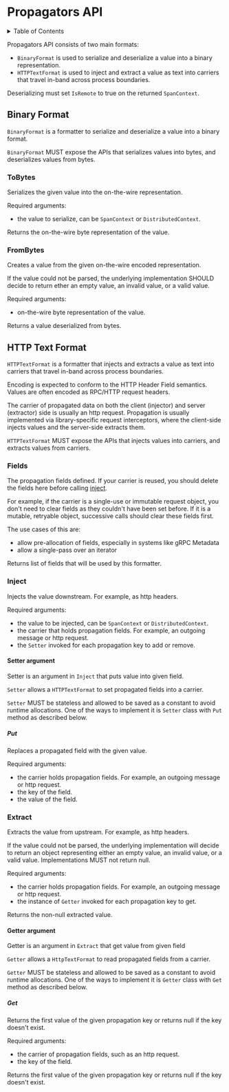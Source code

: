 # Propagators API

<details>
<summary>
Table of Contents
</summary>

- [Binary Format](#binary-format)
  - [ToBytes](#tobytes)
  - [FromBytes](#frombytes)
- [HTTP Text Format](#http-text-format)
  - [Fields](#fields)
  - [Inject](#inject)
    - [Setter argument](#setter)
      - [Put](#put)
  - [Extract](#extract)
    - [Getter argument](#getter)
      - [Get](#get)

</details>

Propagators API consists of two main formats:

- `BinaryFormat` is used to serialize and deserialize a value into a binary representation.
- `HTTPTextFormat` is used to inject and extract a value as text into carriers that travel
  in-band across process boundaries.

Deserializing must set `IsRemote` to true on the returned `SpanContext`.

## Binary Format

`BinaryFormat` is a formatter to serialize and deserialize a value into a binary format.

`BinaryFormat` MUST expose the APIs that serializes values into bytes,
and deserializes values from bytes.

### ToBytes

Serializes the given value into the on-the-wire representation.

Required arguments:

- the value to serialize, can be `SpanContext` or `DistributedContext`.

Returns the on-the-wire byte representation of the value.

### FromBytes

Creates a value from the given on-the-wire encoded representation.

If the value could not be parsed, the underlying implementation SHOULD decide to return ether
an empty value, an invalid value, or a valid value.

Required arguments:

- on-the-wire byte representation of the value.

Returns a value deserialized from bytes.

## HTTP Text Format

`HTTPTextFormat` is a formatter that injects and extracts a value as text into carriers that
travel in-band across process boundaries.

Encoding is expected to conform to the HTTP Header Field semantics. Values are often encoded as
RPC/HTTP request headers.

The carrier of propagated data on both the client (injector) and server (extractor) side is
usually an http request. Propagation is usually implemented via library-specific request
interceptors, where the client-side injects values and the server-side extracts them.

`HTTPTextFormat` MUST expose the APIs that injects values into carriers,
and extracts values from carriers.

### Fields

The propagation fields defined. If your carrier is reused, you should delete the fields here
before calling [inject](#inject).

For example, if the carrier is a single-use or immutable request object, you don't need to
clear fields as they couldn't have been set before. If it is a mutable, retryable object,
successive calls should clear these fields first.

The use cases of this are:

- allow pre-allocation of fields, especially in systems like gRPC Metadata
- allow a single-pass over an iterator

Returns list of fields that will be used by this formatter.

### Inject

Injects the value downstream. For example, as http headers.

Required arguments:

- the value to be injected, can be `SpanContext` or `DistributedContext`.
- the carrier that holds propagation fields. For example, an outgoing message or http request.
- the `Setter` invoked for each propagation key to add or remove.

#### Setter argument

Setter is an argument in `Inject` that puts value into given field.

`Setter` allows a `HTTPTextFormat` to set propagated fields into a carrier.

`Setter` MUST be stateless and allowed to be saved as a constant to avoid runtime allocations. One of the ways to implement it is `Setter` class with `Put` method as described below.

##### Put

Replaces a propagated field with the given value.

Required arguments:

- the carrier holds propagation fields. For example, an outgoing message or http request.
- the key of the field.
- the value of the field.

### Extract

Extracts the value from upstream. For example, as http headers.

If the value could not be parsed, the underlying implementation will decide to return an
object representing either an empty value, an invalid value, or a valid value. Implementations
MUST not return null.

Required arguments:

- the carrier holds propagation fields. For example, an outgoing message or http request.
- the instance of `Getter` invoked for each propagation key to get.

Returns the non-null extracted value.

#### Getter argument

Getter is an argument in `Extract` that get value from given field

`Getter` allows a `HttpTextFormat` to read propagated fields from a carrier.

`Getter` MUST be stateless and allowed to be saved as a constant to avoid runtime allocations. One of the ways to implement it is `Getter` class with `Get` method as described below.

##### Get

Returns the first value of the given propagation key or returns null if the key doesn't exist.

Required arguments:

- the carrier of propagation fields, such as an http request.
- the key of the field.

Returns the first value of the given propagation key or returns null if the key doesn't exist.
